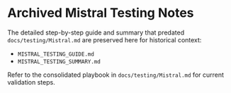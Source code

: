 # Archived Mistral Testing Notes

The detailed step-by-step guide and summary that predated `docs/testing/Mistral.md` are preserved here for historical context:

- `MISTRAL_TESTING_GUIDE.md`
- `MISTRAL_TESTING_SUMMARY.md`

Refer to the consolidated playbook in `docs/testing/Mistral.md` for current validation steps.
